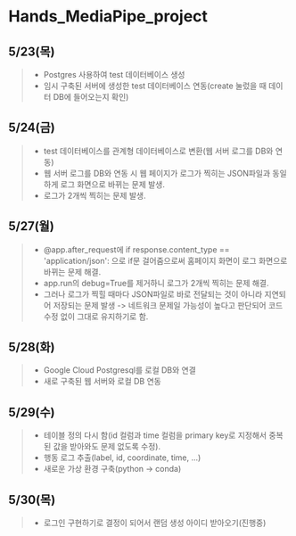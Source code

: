 # Hands_MediaPipe_project


## 5/23(목)
> - Postgres 사용하여 test 데이터베이스 생성
> - 임시 구축된 서버에 생성한 test 데이터베이스 연동(create 눌렀을 때 데이터 DB에 들어오는지 확인)

## 5/24(금)
> - test 데이터베이스를 관계형 데이터베이스로 변환(웹 서버 로그를 DB와 연동)
> - 웹 서버 로그를 DB와 연동 시 웹 페이지가 로그가 찍히는 JSON파일과 동일하게 로그 화면으로 바뀌는 문제 발생.
> - 로그가 2개씩 찍히는 문제 발생.

## 5/27(월)
> - @app.after_request에 if response.content_type == 'application/json': 으로 if문 걸어줌으로써 홈페이지 화면이 로그 화면으로 바뀌는 문제 해결.
> - app.run의 debug=True를 제거하니 로그가 2개씩 찍히는 문제 해결.
> - 그러나 로그가 찍힐 때마다 JSON파일로 바로 전달되는 것이 아니라 지연되어 저장되는 문제 발생 -> 네트워크 문제일 가능성이 높다고 판단되어 코드 수정 없이 그대로 유지하기로 함.

## 5/28(화)
> - Google Cloud Postgresql를 로컬 DB와 연결
> - 새로 구축된 웹 서버와 로컬 DB 연동

## 5/29(수)
> - 테이블 정의 다시 함(id 컬럼과 time 컬럼을 primary key로 지정해서 중복된 값을 받아와도 문제 없도록 수정).
> - 행동 로그 추출(label, id, coordinate, time, ...)
> - 새로운 가상 환경 구축(python -> conda)
## 5/30(목)
> - 로그인 구현하기로 결정이 되어서 랜덤 생성 아이디 받아오기(진행중)
